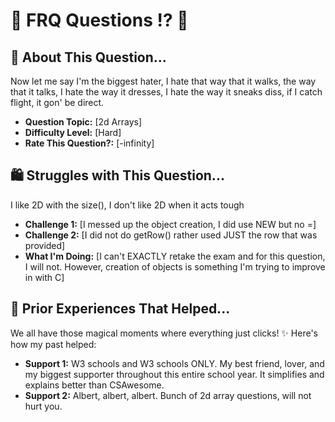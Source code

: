 # 🌸 FRQ Questions !? 🎀

## 💖 About This Question...
Now let me say I'm the biggest hater, I hate that way that it walks, the way that it talks, I hate the way it dresses, I hate the way it sneaks diss, if I catch flight, it gon' be direct.

- **Question Topic:** [2d Arrays]
- **Difficulty Level:** [Hard]
- **Rate This Question?:** [-infinity]

## 🛍️ Struggles with This Question...
I like 2D with the size(), I don't like 2D when it acts tough

- **Challenge 1:** [I messed up the object creation, I did use NEW but no =]
- **Challenge 2:** [I did not do getRow() rather used JUST the row that was provided]
- **What I'm Doing:** [I can't EXACTLY retake the exam and for this question, I will not. However, creation of objects is something I'm trying to improve in with C]

## 🌷 Prior Experiences That Helped...
We all have those magical moments where everything just clicks! ✨ Here's how my past helped: 

- **Support 1:** W3 schools and W3 schools ONLY. My best friend, lover, and my biggest supporter throughout this entire school year. It simplifies and explains better than CSAwesome.
- **Support 2:** Albert, albert, albert. Bunch of 2d array questions, will not hurt you.
